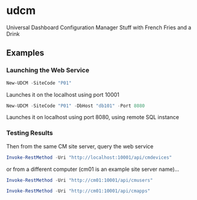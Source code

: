 # udcm

Universal Dashboard Configuration Manager Stuff with French Fries and a Drink

## Examples

### Launching the Web Service

```powershell
New-UDCM -SiteCode "P01"
```
Launches it on the localhost using port 10001

```powershell
New-UDCM -SiteCode "P01" -DbHost "db101" -Port 8080
```
Launches it on localhost using port 8080, using remote SQL instance

### Testing Results

Then from the same CM site server, query the web service

```powershell
Invoke-RestMethod -Uri "http://localhost:10001/api/cmdevices"
```
or from a different computer (cm01 is an example site server name)...

```powershell
Invoke-RestMethod -Uri "http://cm01:10001/api/cmusers"
```

```powershell
Invoke-RestMethod -Uri "http://cm01:10001/api/cmapps"
```